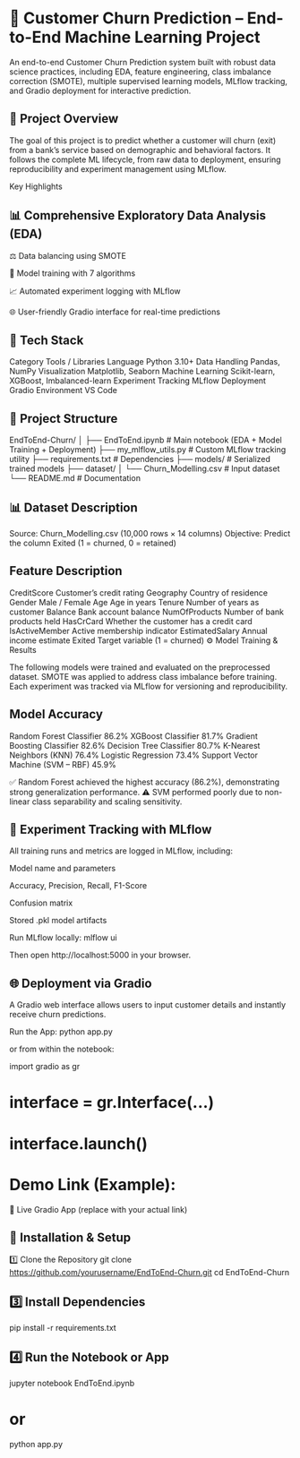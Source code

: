 # 🧠 Customer Churn Prediction – End-to-End Machine Learning Project

An end-to-end Customer Churn Prediction system built with robust data science practices, including EDA, feature engineering, class imbalance correction (SMOTE), multiple supervised learning models, MLflow tracking, and Gradio deployment for interactive prediction.

## 🚀 Project Overview

The goal of this project is to predict whether a customer will churn (exit) from a bank’s service based on demographic and behavioral factors.
It follows the complete ML lifecycle, from raw data to deployment, ensuring reproducibility and experiment management using MLflow.

Key Highlights

## 📊 Comprehensive Exploratory Data Analysis (EDA)

⚖️ Data balancing using SMOTE

🧠 Model training with 7 algorithms

📈 Automated experiment logging with MLflow

🌐 User-friendly Gradio interface for real-time predictions

## 🧰 Tech Stack
Category	Tools / Libraries
Language	Python 3.10+
Data Handling	Pandas, NumPy
Visualization	Matplotlib, Seaborn
Machine Learning	Scikit-learn, XGBoost, Imbalanced-learn
Experiment Tracking	MLflow
Deployment	Gradio
Environment	VS Code

## 📁 Project Structure

EndToEnd-Churn/
│
├── EndToEnd.ipynb               # Main notebook (EDA + Model Training + Deployment)
├── my_mlflow_utils.py           # Custom MLflow tracking utility
├── requirements.txt             # Dependencies
├── models/                      # Serialized trained models
├── dataset/
│   └── Churn_Modelling.csv      # Input dataset
└── README.md                    # Documentation

## 📊 Dataset Description

Source: Churn_Modelling.csv (10,000 rows × 14 columns)
Objective: Predict the column Exited (1 = churned, 0 = retained)

## Feature	Description
CreditScore	Customer’s credit rating
Geography	Country of residence
Gender	Male / Female
Age	Age in years
Tenure	Number of years as customer
Balance	Bank account balance
NumOfProducts	Number of bank products held
HasCrCard	Whether the customer has a credit card
IsActiveMember	Active membership indicator
EstimatedSalary	Annual income estimate
Exited	Target variable (1 = churned)
⚙️ Model Training & Results

The following models were trained and evaluated on the preprocessed dataset.
SMOTE was applied to address class imbalance before training.
Each experiment was tracked via MLflow for versioning and reproducibility.

## Model	Accuracy
Random Forest Classifier	86.2%
XGBoost Classifier	81.7%
Gradient Boosting Classifier	82.6%
Decision Tree Classifier	80.7%
K-Nearest Neighbors (KNN)	76.4%
Logistic Regression	73.4%
Support Vector Machine (SVM – RBF)	45.9%

✅ Random Forest achieved the highest accuracy (86.2%), demonstrating strong generalization performance.
⚠️ SVM performed poorly due to non-linear class separability and scaling sensitivity.

## 🧪 Experiment Tracking with MLflow

All training runs and metrics are logged in MLflow, including:

Model name and parameters

Accuracy, Precision, Recall, F1-Score

Confusion matrix

Stored .pkl model artifacts

Run MLflow locally:
mlflow ui


Then open http://localhost:5000
 in your browser.

## 🌐 Deployment via Gradio

A Gradio web interface allows users to input customer details and instantly receive churn predictions.

Run the App:
python app.py


or from within the notebook:

import gradio as gr
# interface = gr.Interface(...)
# interface.launch()


# Demo Link (Example):
🔗 Live Gradio App
 (replace with your actual link)

## 🧩 Installation & Setup
1️⃣ Clone the Repository
git clone https://github.com/yourusername/EndToEnd-Churn.git
cd EndToEnd-Churn


## 3️⃣ Install Dependencies
pip install -r requirements.txt

## 4️⃣ Run the Notebook or App
jupyter notebook EndToEnd.ipynb
# or
python app.py
